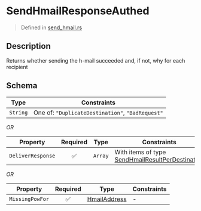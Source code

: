 # SendHmailResponseAuthed
> Defined in [send_hmail.rs](../../../../../interface/src/interface/routes/native/send_hmail.rs)

## Description
Returns whether sending the h-mail succeeded and, if not, why for each recipient

## Schema

| Type | Constraints |
| --- | --- |
| `String` | One of: `"DuplicateDestination"`, `"BadRequest"` |

*OR*

| Property | Required | Type | Constraints |
| --- | :---: | --- | --- |
| `DeliverResponse` | ✅ | `Array` | With items of type [SendHmailResultPerDestination](../../../routes/native/send_hmail/SendHmailResultPerDestination.md) |


*OR*

| Property | Required | Type | Constraints |
| --- | :---: | --- | --- |
| `MissingPowFor` | ✅ | [HmailAddress](../../../fields/hmail_address/HmailAddress.md) |  -  |


